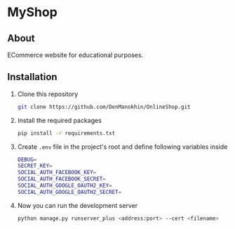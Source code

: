 # MyShop

## About
ECommerce website for educational purposes.

## Installation
1. Clone this repository
    ```bash
    git clone https://github.com/DenManokhin/OnlineShop.git
    ```
2. Install the required packages
   ```bash
   pip install -r requirements.txt
   ```
3. Create `.env` file in the project's root and define following variables inside
    ```bash
    DEBUG=
    SECRET_KEY=
    SOCIAL_AUTH_FACEBOOK_KEY=
    SOCIAL_AUTH_FACEBOOK_SECRET=
    SOCIAL_AUTH_GOOGLE_OAUTH2_KEY=
    SOCIAL_AUTH_GOOGLE_OAUTH2_SECRET=
    ```
4. Now you can run the development server
    ```bash
    python manage.py runserver_plus <address:port> --cert <filename>
    ```
